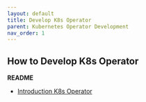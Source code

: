 ```yaml
---
layout: default
title: Develop K8s Operator
parent: Kubernetes Operator Development
nav_order: 1
---
```


## How to Develop K8s Operator




**README**
* [Introduction K8s Operator](https://komodor.com/learn/kubernetes-operator/)